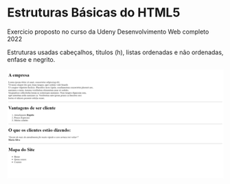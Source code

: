 # Estruturas Básicas do HTML5

Exercicio proposto no curso da Udeny Desenvolvimento
Web completo 2022

Estruturas usadas
cabeçalhos, titulos (h), listas ordenadas e não ordenadas, enfase e negrito.

![alt text](./img/basicelements.html.png)
